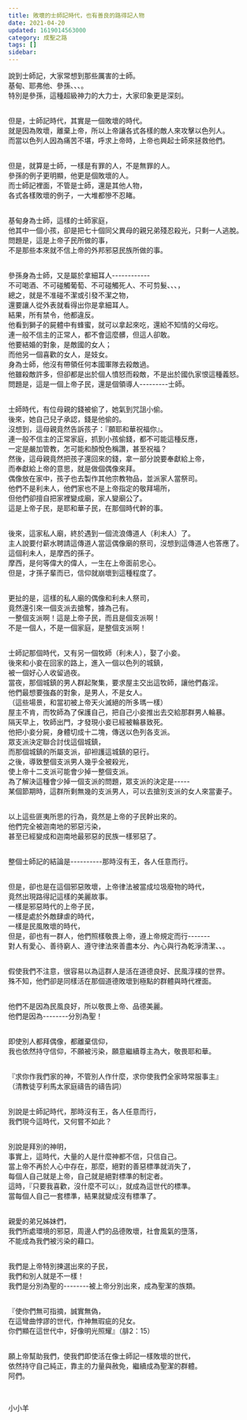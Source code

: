 ```yaml
---
title: 敗壞的士師記時代，也有善良的路得記人物
date: 2021-04-20
updated: 1619014563000
category: 成聖之路
tags: []
sidebar: 
---
```


<p>說到士師記，大家常想到那些厲害的士師。<br/>
基甸、耶弗他、參孫、、、。<br/>
特別是參孫，這種超級神力的大力士，大家印象更是深刻。</p>
<p><br/>
但是，士師記時代，其實是一個敗壞的時代。<br/>
就是因為敗壞，離棄上帝，所以上帝讓各式各樣的敵人來攻擊以色列人。<br/>
而當以色列人因為痛苦不堪，呼求上帝時，上帝也興起士師來拯救他們。</p>
<p><br/>
但是，就算是士師，一樣是有罪的人，不是無罪的人。<br/>
參孫的例子更明顯，他更是個敗壞的人。<br/>
而士師記裡面，不管是士師，還是其他人物，<br/>
各式各樣敗壞的例子，一大堆都慘不忍睹。</p>
<p><br/>
基甸身為士師，這樣的士師家庭，<br/>
他其中一個小孩，卻是把七十個同父異母的親兄弟殘忍殺光，只剩一人逃脫。<br/>
問題是，這是上帝子民所做的事，<br/>
不是那些本來就不信上帝的外邦邪惡民族所做的事。</p>
<p><br/>
參孫身為士師，又是屬於拿細耳人------------<br/>
不可喝酒、不可碰觸葡萄、不可碰觸死人、不可剪髮、、、，<br/>
總之，就是不准碰不潔或引發不潔之物，<br/>
還要讓人從外表就看得出你是拿細耳人。<br/>
結果，所有禁令，他都違反。<br/>
他看到獅子的屍體中有蜂蜜，就可以拿起來吃，還給不知情的父母吃。<br/>
連一般不信主的正常人，都不會這麼髒，但這人卻敢。<br/>
他要結婚的對象，是敵國的女人；<br/>
而他另一個喜歡的女人，是妓女。<br/>
身為士師，他沒有帶領任何本國軍隊去殺敵過。<br/>
他雖殺敵許多，但卻都是出於個人憤怒而殺敵，不是出於國仇家恨這種義怒。<br/>
問題是，這是一個上帝子民，還是個領導人---------士師。</p>
<p><br/>
士師時代，有位母親的錢被偷了，她氣到咒詛小偷。<br/>
後來，她自己兒子承認，錢是他偷的。<br/>
沒想到，這母親竟然告訴孩子：『願耶和華祝福你』。<br/>
連一般不信主的正常家庭，抓到小孩偷錢，都不可能這種反應，<br/>
一定是嚴加管教，怎可能和顏悅色稱讚，甚至祝福？<br/>
然後，這母親竟然把孩子還回來的錢，拿一部分說要奉獻給上帝，<br/>
而奉獻給上帝的意思，就是做個偶像來拜。<br/>
偶像放在家中，孩子也去製作其他宗教物品，並派家人當祭司。<br/>
他們不是利未人，他們家也不是上帝指定的敬拜場所，<br/>
但他們卻擅自把家裡變成廟，家人變廟公了。<br/>
這是上帝子民，是耶和華子民，在那個時代幹的事。</p>
<p><br/>
後來，這家私人廟，終於遇到一個流浪傳道人（利未人）了。<br/>
主人說要付薪水聘請這傳道人當這偶像廟的祭司，沒想到這傳道人也答應了。<br/>
這個利未人，是摩西的孫子。<br/>
摩西，是何等偉大的偉人，一生在上帝面前忠心。<br/>
但是，才孫子輩而已，信仰就崩壞到這種程度了。</p>
<p><br/>
更扯的是，這樣的私人廟的偶像和利未人祭司，<br/>
竟然還引來一個支派去搶奪，據為己有。<br/>
一整個支派啊！這是上帝子民，而且是個支派啊！<br/>
不是一個人，不是一個家庭，是整個支派啊！</p>
<p><br/>
士師記那個時代，又有另一個牧師（利未人），娶了小妾。<br/>
後來和小妾在回家的路上，進入一個以色列的城鎮，<br/>
被一個好心人收留過夜。<br/>
當夜，那個城鎮的男人群起聚集，要求屋主交出這牧師，讓他們姦淫。<br/>
他們最想要強姦的對象，是男人，不是女人。<br/>
（這些場景，和當初被上帝天火滅絕的所多瑪一樣）<br/>
屋主不肯，而牧師為了保護自己，把自己小妾推出去交給那群男人輪暴。<br/>
隔天早上，牧師出門，才發現小妾已經被輪暴致死。<br/>
他把小妾分屍，身體切成十二塊，傳送以色列各支派。<br/>
眾支派決定聯合討伐這個城鎮，<br/>
而那個城鎮的所屬支派，卻袒護這城鎮的惡行。<br/>
之後，導致整個支派男人幾乎全被殺光，<br/>
使上帝十二支派可能會少掉一整個支派。<br/>
為了解決這種會少掉一個支派的問題，眾支派的決定是-----<br/>
某個節期時，這群所剩無幾的支派男人，可以去搶別支派的女人來當妻子。</p>
<p><br/>
以上這些匪夷所思的行為，竟然是上帝的子民幹出來的。<br/>
他們完全被迦南地的邪惡污染，<br/>
甚至已經變成和迦南地最邪惡的民族一樣邪惡了。</p>
<p><br/>
整個士師記的結論是----------那時沒有王，各人任意而行。</p>
<p><br/>
但是，卻也是在這個邪惡敗壞，上帝律法被當成垃圾廢物的時代，<br/>
竟然出現路得記這樣的美麗故事。<br/>
一樣是邪惡時代的上帝子民，<br/>
一樣是處於外敵肆虐的時代，<br/>
一樣是民風敗壞的時代，<br/>
但是，卻也有一群人，他們照樣敬畏上帝，遵上帝規定而行-------<br/>
對人有愛心、善待窮人、遵守律法來善盡本分、內心與行為乾淨清潔、、。</p>
<p><br/>
假使我們不注意，很容易以為這群人是活在道德良好、民風淳樸的世界。<br/>
殊不知，他們卻是同樣活在那個道德敗壞到極點的群體與時代裡面。</p>
<p><br/>
他們不是因為民風良好，所以敬畏上帝、品德美麗。<br/>
他們是因為--------分別為聖！</p>
<p><br/>
即使別人都拜偶像，都離棄信仰，<br/>
我也依然持守信仰，不願被污染，願意繼續尊主為大，敬畏耶和華。</p>
<p><br/>
『求你作我們家的神，不管別人作什麼，求你使我們全家時常服事主』<br/>
（清教徒亨利馬太家庭禱告的禱告詞）</p>
<p><br/>
別說是士師記時代，那時沒有王，各人任意而行，<br/>
我們現今這時代，又何嘗不如此？</p>
<p><br/>
別說是拜別的神明，<br/>
事實上，這時代，大量的人是什麼神都不信，只信自己。<br/>
當上帝不再於人心中存在，那麼，絕對的善惡標準就消失了，<br/>
每個人自己就是上帝，自己就是絕對標準的制定者。<br/>
這時，『只要我喜歡，沒什麼不可以』，就成為這世代的標準。<br/>
當每個人自己一套標準，結果就變成沒有標準了。</p>
<p><br/>
親愛的弟兄姊妹們，<br/>
我們所處環境的邪惡，周邊人們的品德敗壞，社會風氣的墮落，<br/>
不能成為我們被污染的藉口。</p>
<p><br/>
我們是上帝特別揀選出來的子民，<br/>
我們和別人就是不一樣！<br/>
我們是分別為聖的--------被上帝分別出來，成為聖潔的族類。</p>
<p><br/>
『使你們無可指摘，誠實無偽，<br/>
在這彎曲悖謬的世代，作神無瑕疵的兒女。<br/>
你們顯在這世代中，好像明光照耀』（腓2：15）</p>
<p><br/>
願上帝幫助我們，使我們即使活在像士師記一樣敗壞的世代，<br/>
依然持守自己純正，靠主的力量與赦免，繼續成為聖潔的群體。<br/>
阿們。</p>
<p> </p>
<p>小小羊</p>
